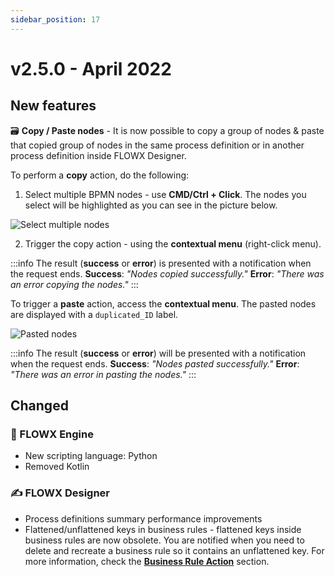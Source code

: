 ```yaml
---
sidebar_position: 17
---
```


# v2.5.0 - April 2022

## **New features**

🗃 **Copy / Paste nodes** - It is now possible to copy a group of nodes & paste that copied group of nodes in the same process definition or in another process definition inside FLOWX Designer.

To perform a **copy** action, do the following:

1. Select multiple BPMN nodes - use **CMD/Ctrl + Click**. The nodes you select will be highlighted as you can see in the picture below.

![Select multiple nodes](https://s3.eu-west-1.amazonaws.com/docx.flowx.ai/release-notes/250_copy_paste.png)

2. Trigger the copy action - using the **contextual menu** (right-click menu).

:::info
The result (**success** or **error**) is presented with a notification when the request ends. **Success**: _"Nodes copied successfully."_  **Error**: _"There was an error copying the nodes."_
:::

To trigger a **paste** action, access the **contextual menu**. The pasted nodes are displayed with a `duplicated_ID` label.

![Pasted nodes](https://s3.eu-west-1.amazonaws.com/docx.flowx.ai/release-notes/250_pasted_nodes.png)

:::info
The result (**success** or **error**) will be presented with a notification when the request ends. **Success**: _"Nodes pasted successfully."_ **Error**: _"There was an error in pasting the nodes."_
:::

## **Changed**

### :steam_locomotive: FLOWX Engine

* New scripting language: Python
* Removed Kotlin

### :writing_hand: FLOWX Designer

* Process definitions summary performance improvements
* Flattened/unflattened keys in business rules - flattened keys inside business rules are now obsolete. You are notified when you need to delete and recreate a business rule so it contains an unflattened key. For more information, check the [**Business Rule Action**](../../docs/building-blocks/actions/business-rule-action) section.
